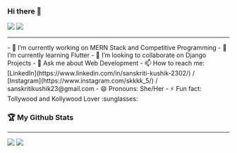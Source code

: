 ### Hi there 👋
<img src="https://visitor-badge.laobi.icu/badge?page_id=SanskritiKushik5.SanskritiKushik5">
<img src="https://img.shields.io/github/followers/SanskritiKushik5?label=Follow&style=social)](https://github.com/SanskritiKushik5">
<hr />
- 🔭 I’m currently working on MERN Stack and Competitive Programming
- 🌱 I’m currently learning Flutter
- 👯 I’m looking to collaborate on Django Projects
- 💬 Ask me about Web Development
- 📫 How to reach me: [LinkedIn](https://www.linkedin.com/in/sanskriti-kushik-2302/) / [Instagram](https://www.instagram.com/skkkk_5/) / sanskritikushik23@gmail.com
- 😄 Pronouns: She/Her
- ⚡ Fun fact: Tollywood and Kollywood Lover :sunglasses:

### :trophy: My Github Stats
<hr />
<img src="https://github-readme-stats.vercel.app/api?username=SanskritiKushik5&&show_icons=true&theme=tokyonight">
<img src="https://github-readme-stats.vercel.app/api/top-langs/?username=SanskritiKushik5&theme=tokyonight&hide=dart">

